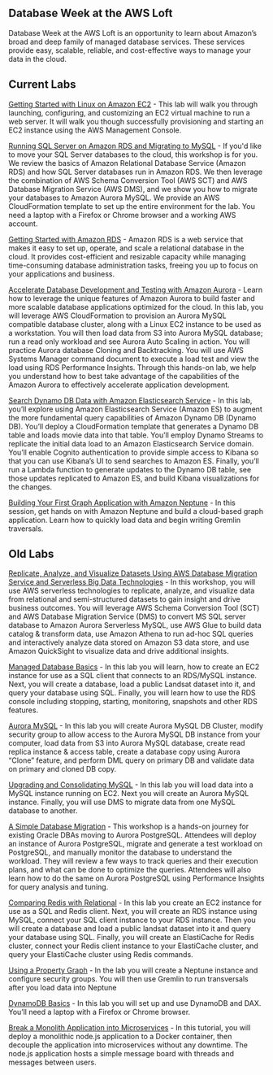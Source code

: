 ## Database Week at the AWS Loft

Database Week at the AWS Loft is an opportunity to learn about Amazon’s broad and deep family of managed database services. These services provide easy, scalable, reliable, and cost-effective ways to manage your data in the cloud.

## Current Labs
[Getting Started with Linux on Amazon EC2](https://github.com/wrbaldwin/db-week/blob/master/Labs/EC2LinuxHandsOnLab.pdf) - This lab will walk you through launching, configuring, and customizing an EC2 virtual machine to run a web server. It will walk you though successfully provisioning and starting an EC2 instance using the AWS Management Console.

[Running SQL Server on Amazon RDS and Migrating to MySQL](https://github.com/wrbaldwin/db-week/blob/master/Labs/running-SQL-Server-on-Amazon-RDS-and-Migrating-to-MySQL.md) - If you'd like to move your SQL Server databases to the cloud, this workshop is for you. We review the basics of Amazon Relational Database Service (Amazon RDS) and how SQL Server databases run in Amazon RDS. We then leverage the combination of AWS Schema Conversion Tool (AWS SCT) and AWS Database Migration Service (AWS DMS), and we show you how to migrate your databases to Amazon Aurora MySQL. We provide an AWS CloudFormation template to set up the entire environment for the lab. You need a laptop with a Firefox or Chrome browser and a working AWS account.

[Getting Started with Amazon RDS](https://github.com/wrbaldwin/db-week/blob/master/Labs/rds_hol_consolidated.pdf) - Amazon RDS is a web service that makes it easy to set up, operate, and scale a relational database in the cloud. It provides cost-efficient and resizable capacity while managing time-consuming database administration tasks, freeing you up to focus on your applications and business.

[Accelerate Database Development and Testing with Amazon Aurora](https://github.com/wrbaldwin/db-week/blob/master/Labs/Accelerate_Database_Development_and_Testing_with_Amazon_Aurora.pdf) - Learn how to leverage the unique features of Amazon Aurora to build faster and more scalable database applications optimized for the cloud. In this lab, you will leverage AWS CloudFormation to provision an Aurora MySQL compatible database cluster, along with a Linux EC2 instance to be used as a workstation. You will then load data from S3 into Aurora MySQL database; run a read only workload and see Aurora Auto Scaling in action. You will practice Aurora database Cloning and Backtracking. You will use AWS Systems Manager command document to execute a load test and view the load using RDS Performance Insights. Through this hands-on lab, we help you understand how to best take advantage of the capabilities of the Amazon Aurora to effectively accelerate application development.

[Search Dynamo DB Data with Amazon Elasticsearch Service](https://github.com/wrbaldwin/db-week/blob/master/Labs/Search_DDB_Data_with_AES.pdf) - In this lab, you’ll explore using Amazon Elasticsearch Service (Amazon ES) to augment the more fundamental query capabilities of Amazon Dynamo DB (Dynamo DB). You’ll deploy a CloudFormation template that generates a Dynamo DB table and loads movie data into that table. You’ll employ Dynamo Streams to replicate the initial data load to an Amazon Elasticsearch Service domain. You’ll enable Cognito authentication to provide simple access to Kibana so that you can use Kibana’s UI to send searches to Amazon ES. Finally, you’ll run a Lambda function to generate updates to the Dynamo DB table, see those updates replicated to Amazon ES, and build Kibana visualizations for the changes.

[Building Your First Graph Application with Amazon Neptune](https://github.com/wrbaldwin/db-week/blob/master/Labs/Building_Your_First_Graph_Application_with_Amazon_Neptune.md) - In this session, get hands on with Amazon Neptune and build a cloud-based graph application. Learn how to quickly load data and begin writing Gremlin traversals.

## Old Labs

[Replicate, Analyze, and Visualize Datasets Using AWS Database Migration Service and Serverless Big Data Technologies](https://github.com/wrbaldwin/db-week/blob/master/Labs/ReplicateManagedDBServerlessTech.zip) - In this workshop, you will use AWS serverless technologies to replicate, analyze, and visualize data from relational and semi-structured datasets to gain insight and drive business outcomes. You will leverage AWS Schema Conversion Tool (SCT) and AWS Database Migration Service (DMS) to convert MS SQL server database to Amazon Aurora Serverless MySQL, use AWS Glue to build data catalog & transform data, use Amazon Athena to run ad-hoc SQL queries and interactively analyze data stored on Amazon S3 data store, and use Amazon QuickSight to visualize data and drive additional insights.

[Managed Database Basics](https://github.com/wrbaldwin/db-week/blob/master/Labs/managed-database-basics.md) - In this lab you will learn, how to create an EC2 instance for use as a SQL client that connects to an RDS/MySQL instance. Next, you will create a database, load a public Landsat dataset into it, and query your database using SQL. Finally, you will learn how to use the RDS console including stopping, starting, monitoring, snapshots and other RDS features.

[Aurora MySQL](https://github.com/wrbaldwin/db-week/blob/master/Labs/Aurora%20MySQL%20Hands%20On%20Lab%20Manual%202.1.pdf) - In this lab you will create Aurora MySQL DB Cluster, modify security group to allow access to the Aurora MySQL DB instance from your computer, load data from S3 into Aurora MySQL database, create read replica instance & access table, create a database copy using Aurora “Clone” feature, and perform DML query on primary DB and validate data on primary and cloned DB copy.

[Upgrading and Consolidating MySQL](https://github.com/wrbaldwin/db-week/blob/master/Labs/upgrading-and-consolidating-mySQL.md) - In this lab you will load data into a MySQL instance running on EC2. Next you will create an Aurora MySQL instance. Finally, you will use DMS to migrate data from one MySQL database to another.

[A Simple Database Migration](https://github.com/wrbaldwin/db-week/blob/master/Labs/a-simple-database-migration.md) - This workshop is a hands-on journey for existing Oracle DBAs moving to Aurora PostgreSQL. Attendees will deploy an instance of Aurora PostgreSQL, migrate and generate a test workload on PostgreSQL, and manually monitor the database to understand the workload. They will review a few ways to track queries and their execution plans, and what can be done to optimize the queries. Attendees will also learn how to do the same on Aurora PostgreSQL using Performance Insights for query analysis and tuning.

[Comparing Redis with Relational](https://github.com/wrbaldwin/db-week/blob/master/Labs/comparing-redis-with-relational.md) - In this lab you create an EC2 instance for use as a SQL and Redis client. Next, you will create an RDS instance using MySQL, connect your SQL client instance to your RDS instance. Then you will create a database and load a public landsat dataset into it and query your database using SQL. Finally, you will create an ElastiCache for Redis cluster, connect your Redis client instance to your ElastiCache cluster, and query your ElastiCache cluster using Redis commands.

[Using a Property Graph](https://github.com/paulfryer/neptune-developer-workshop/blob/master/Labs/Airports/README.md) - In the lab you will create a Neptune instance and configure security groups. You will then use Gremlin to run transversals after you load data into Neptune

[DynamoDB Basics](https://github.com/wrbaldwin/db-week/blob/master/Labs/dynamoDB-basics.md) - In this lab you will set up and use DynamoDB and DAX. You’ll need a laptop with a Firefox or Chrome browser.

[Break a Monolith Application into Microservices](https://aws.amazon.com/getting-started/projects/break-monolith-app-microservices-ecs-docker-ec2/) - In this tutorial, you will deploy a monolithic node.js application to a Docker container, then decouple the application into microservices without any downtime. The node.js application hosts a simple message board with threads and messages between users.
